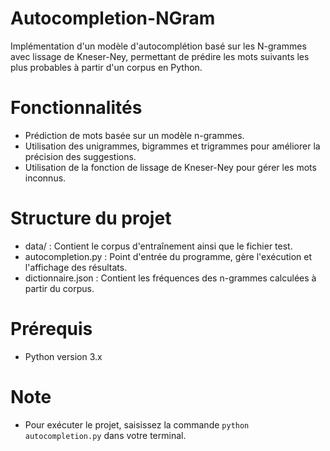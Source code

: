 # Autocompletion-NGram
Implémentation d'un modèle d'autocomplétion basé sur les N-grammes avec lissage de Kneser-Ney, permettant de prédire les mots suivants les plus probables à partir d'un corpus en Python.

# Fonctionnalités
- Prédiction de mots basée sur un modèle n-grammes.
- Utilisation des unigrammes, bigrammes et trigrammes pour améliorer la précision des suggestions.
- Utilisation de la fonction de lissage de Kneser-Ney pour gérer les mots inconnus.

# Structure du projet
- data/ : Contient le corpus d'entraînement ainsi que le fichier test.
- autocompletion.py : Point d'entrée du programme, gère l'exécution et l'affichage des résultats.
- dictionnaire.json : Contient les fréquences des n-grammes calculées à partir du corpus.

# Prérequis
- Python version 3.x

# Note
- Pour exécuter le projet, saisissez la commande `python autocompletion.py` dans votre terminal.

